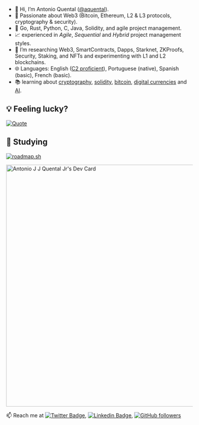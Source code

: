 
  
- :wave: Hi, I’m Antonio Quental (<a href="https://github.com/aquental">@aquental</a>).
- :eyes: Passionate about Web3 (Bitcoin, Ethereum, L2 &amp; L3 protocols, cryptography & security).
- :hammer:  Go, Rust, Python, C, Java, Solidity, and agile project management.
- :chart_with_upwards_trend: experienced in <i>Agile</i>, <i>Sequential</i> and <i>Hybrid</i> project management styles.
- :seedling: I’m researching Web3, SmartContracts, Dapps, Starknet, ZKProofs, Security, Staking, and NFTs and experimenting with L1 and L2 blockchains.
- :globe_with_meridians: Languages: English (<a href="https://www.efset.org/cert/2MBRa1">C2 proficient</a>), Portuguese (native), Spanish (basic), French (basic).
- :books: learning about [cryptography](https://www.coursera.org/learn/crypto), [solidity](https://updraft.cyfrin.io/), [bitcoin](https://web3-talents.io/bitcoin-talents/), [digital currencies](https://www.unic.ac.cy/unic-launches-mooc-in-introduction-to-digital-currencies-msc-in-digital-currency/) and [AI](https://cloudonair.withgoogle.com/events/startup-school-ai).

<!---
aquental/aquental is a ✨ special :sparkles: repository because its `README.md` (this file) appears on your GitHub profile.
:trophy:
:sparkles:
## 💻 My Tech Stack:

[![Next.js, Svelte, Node.js, JavaScript, TypeScript, AWS, GCP, Solidity](https://skillicons.dev/icons?i=next,svelte,nodejs,js,ts,aws,gcp,solidity)](https://skillicons.dev)

## 🤝 My Contributions and [POAPs](https://www.gitpoap.io/p/0x994cca07c9f25fe84211ea61b61eab5552a32c6d):

<p>
    <a target="_blank"href="https://www.gitpoap.io/gp/893"><img height=175 alt="Taiko GitHub Contributor 2023" src="https://www.gitpoap.io/_next/image?url=https%3A%2F%2Fassets.poap.xyz%2Fgitpoap3a-2023-taiko-contributor-2022-logo-1671723111328.png&w=750&q=75" />&nbsp;&nbsp;
    <a target="_blank"href="https://www.gitpoap.io/gp/879"><img height=175 alt="Ethereum.org GitHub Contributor 2023" src="https://www.gitpoap.io/_next/image?url=https%3A%2F%2Fassets.poap.xyz%2Fgitpoap3a-2023-ethereumorg-contributor-2022-logo-1671568487547.png&w=750&q=75" />&nbsp;&nbsp;
</p>
--->
## :bulb: Feeling lucky?

[![Quote](https://quotes-github-readme.vercel.app/api?type=horizontal&theme=dark)](https://github.com/piyushsuthar/github-readme-quotes)


## 🔎 Studying
[![roadmap.sh](https://api.roadmap.sh/v1-badge/wide/65b1b25c0c54812283333925?variant=dark)](https://roadmap.sh)

<a href="https://app.daily.dev/aquental"><img src="https://api.daily.dev/devcards/v2/uWPwJijWSh14csYv5jfq1.png?type=wide&r=tfv" width="652" alt="Antonio J J Quental Jr's Dev Card"/></a>

:mailbox: Reach me at
[![Twitter Badge](https://img.shields.io/badge/-@antonioquental-1ca0f1?style=flat-square&labelColor=1ca0f1&logo=twitter&logoColor=white&link=https://twitter.com/antonioquental)](https://twitter.com/antonioquental), 
[![Linkedin Badge](https://img.shields.io/badge/-antonioquental-blue?style=flat-square&logo=Linkedin&logoColor=white&link=https://www.linkedin.com/in/antonioquental)](https://www.linkedin.com/in/antonioquental), 
[![GitHub followers](https://img.shields.io/github/followers/aquental?label=Follow&style=social)](https://github.com/aquental/?tab=follow)
